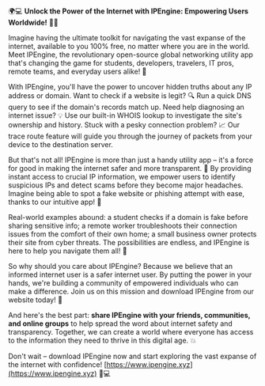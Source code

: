 🌍💻 **Unlock the Power of the Internet with IPEngine: Empowering Users Worldwide!** 📡🔥

Imagine having the ultimate toolkit for navigating the vast expanse of the internet, available to you 100% free, no matter where you are in the world. Meet IPEngine, the revolutionary open-source global networking utility app that's changing the game for students, developers, travelers, IT pros, remote teams, and everyday users alike! 🚀

With IPEngine, you'll have the power to uncover hidden truths about any IP address or domain. Want to check if a website is legit? 🔍 Run a quick DNS query to see if the domain's records match up. Need help diagnosing an internet issue? 💡 Use our built-in WHOIS lookup to investigate the site's ownership and history. Stuck with a pesky connection problem? 📈 Our trace route feature will guide you through the journey of packets from your device to the destination server.

But that's not all! IPEngine is more than just a handy utility app – it's a force for good in making the internet safer and more transparent. 💪 By providing instant access to crucial IP information, we empower users to identify suspicious IPs and detect scams before they become major headaches. Imagine being able to spot a fake website or phishing attempt with ease, thanks to our intuitive app! 👀

Real-world examples abound: a student checks if a domain is fake before sharing sensitive info; a remote worker troubleshoots their connection issues from the comfort of their own home; a small business owner protects their site from cyber threats. The possibilities are endless, and IPEngine is here to help you navigate them all! 🌟

So why should you care about IPEngine? Because we believe that an informed internet user is a safer internet user. By putting the power in your hands, we're building a community of empowered individuals who can make a difference. Join us on this mission and download IPEngine from our website today! 📲

And here's the best part: **share IPEngine with your friends, communities, and online groups** to help spread the word about internet safety and transparency. Together, we can create a world where everyone has access to the information they need to thrive in this digital age. 💥

Don't wait – download IPEngine now and start exploring the vast expanse of the internet with confidence! [https://www.ipengine.xyz](https://www.ipengine.xyz) 🚀💻